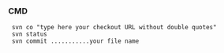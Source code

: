 ### CMD

     svn co "type here your checkout URL without double quotes"
     svn status
     svn commit ...........your file name 

